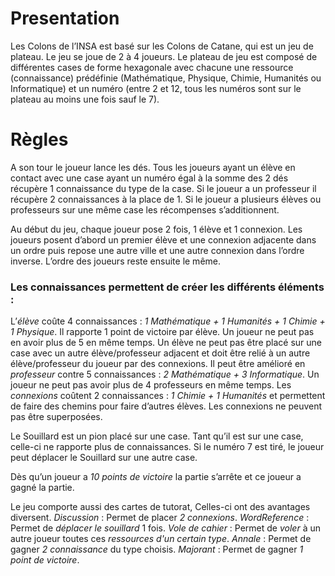 
# Presentation
Les Colons de l’INSA est basé sur les Colons de Catane, qui est un jeu de plateau.
Le jeu se joue de 2 à 4 joueurs. Le plateau de jeu est composé de différentes cases de forme hexagonale avec chacune une ressource (connaissance) prédéfinie (Mathématique, Physique, Chimie, Humanités ou Informatique) et un numéro (entre 2 et 12, tous les numéros sont sur le plateau au moins une fois sauf le 7).


# Règles
A son tour le joueur lance les dés. Tous les joueurs ayant un élève en contact avec une case ayant un numéro égal à la somme des 2 dés récupère 1 connaissance du type de la case. Si le joueur a un professeur il récupère 2 connaissances à la place de 1. Si le joueur a plusieurs élèves ou professeurs sur une même case les récompenses s’additionnent.

Au début du jeu, chaque joueur pose 2 fois, 1 élève et 1 connexion. Les joueurs posent d’abord un premier élève et une connexion adjacente dans un ordre puis repose une autre ville et une autre connexion dans l’ordre inverse. L’ordre des joueurs reste ensuite le même.

### Les connaissances permettent de créer les différents éléments :
L’*élève* coûte 4 connaissances : *1 Mathématique + 1 Humanités + 1 Chimie + 1 Physique*.
Il rapporte 1 point de victoire par élève. Un joueur ne peut pas en avoir plus de 5 en même temps.
Un élève ne peut pas être placé sur une case avec un autre élève/professeur adjacent et doit être relié à un autre élève/professeur du joueur par des connexions.
Il peut être amélioré en *professeur* contre 5 connaissances : *2 Mathématique + 3 Informatique*. Un joueur ne peut pas avoir plus de 4 professeurs en même temps.
Les *connexions* coûtent 2 connaissances : *1 Chimie + 1 Humanités* et permettent de faire des chemins pour faire d’autres élèves. Les connexions ne peuvent pas être superposées.

Le Souillard est un pion placé sur une case. Tant qu’il est sur une case, celle-ci ne rapporte plus de connaissances. Si le numéro 7 est tiré, le joueur peut déplacer le Souillard sur une autre case.

Dès qu’un joueur a *10 points de victoire* la partie s’arrête et ce joueur a gagné la partie.

Le jeu comporte aussi des cartes de tutorat, Celles-ci ont des avantages diversent.
*Discussion* : Permet de placer *2 connexions*.
*WordReference* : Permet de *déplacer le souillard* 1 fois.
*Vole de cahier* : Permet de *voler* à un autre joueur toutes ces *ressources d'un certain type*.
*Annale* : Permet de gagner *2 connaissance* du type choisis.
*Majorant* : Permet de gagner *1 point de victoire*.
